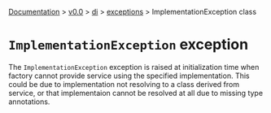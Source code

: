 [Documentation](/docs/documentation.md) >
 [v0.0](/docs/0.0/version.md) >
  [di](/docs/0.0/di/module.md) >
   [exceptions](/docs/0.0/di/exceptions/module.md) >
    ImplementationException class

# `ImplementationException` exception

The `ImplementationException` exception is raised at initialization time when factory cannot provide service using the specified implementation. This could be due to implementation not resolving to a class derived from service, or that implementaion cannot be resolved at all due to missing type annotations.
